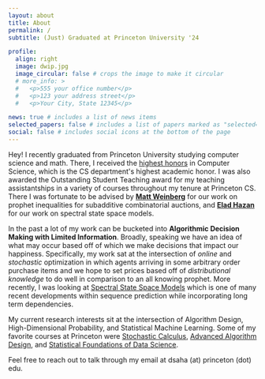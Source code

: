 ```yaml
---
layout: about
title: About
permalink: /
subtitle: (Just) Graduated at Princeton University '24

profile:
  align: right
  image: dwip.jpg
  image_circular: false # crops the image to make it circular
  # more_info: >
  #   <p>555 your office number</p>
  #   <p>123 your address street</p>
  #   <p>Your City, State 12345</p>

news: true # includes a list of news items
selected_papers: false # includes a list of papers marked as "selected={true}"
social: false # includes social icons at the bottom of the page
---
```


Hey! I recently graduated from Princeton University studying computer science and
math. There, I received the <a href="https://www.cs.princeton.edu/news/class-day-department-celebrates-accomplishments-graduates">highest honors</a> in Computer Science, which is the CS department's highest academic honor. I was also awarded the Outstanding Student Teaching award for my teaching assistantships in a variety of courses throughout my tenure at Princeton CS. There I was fortunate to be advised by <b><a href="https://www.cs.princeton.edu/~smattw/">Matt Weinberg</a></b> for our work on prophet inequalities for subadditive combinatorial auctions, and <b><a href="https://www.ehazan.com/">Elad Hazan</a></b> for our work on spectral state space models.

In the past a lot of my work can be bucketed into <b>Algorithmic Decision Making with Limited Information</b>. Broadly, speaking we have an idea of what may occur based off of which we make decisions that impact our happiness. Specifically, my work sat at the intersection of <i>online</i> and <i>stochastic</i> optimization in which agents arriving in some arbitrary order purchase items and we hope to set prices based off of <i>distributional knowledge</i> to do well in comparison to an all knowing prophet. More recently, I was looking at <a href="https://arxiv.org/abs/2312.06837">Spectral State Space Models</a> which is one of many recent developments within sequence prediction while incorporating long term dependencies.

My current research interests sit at the intersection of Algorithm Design, High-Dimensional Probability, and Statistical Machine Learning. Some of my favorite courses at Princeton were <a href="https://registrar.princeton.edu/course-offerings/course-details?term=1244&courseid=008809">Stochastic Calculus</a>, <a href="https://www.cs.princeton.edu/~hy2/teaching/fall22-cos521/index.html">Advanced Algorithm Design</a>, and <a href="https://fan.princeton.edu/fan/classes/525.html">Statistical Foundations of Data Science</a>.


Feel free to reach out to talk through
my email at dsaha (at) princeton (dot) edu.

